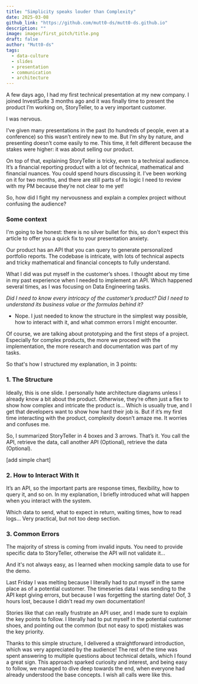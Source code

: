 ```yaml
---
title: "Simplicity speaks louder than Complexity"
date: 2025-03-08
github_link: "https://github.com/mutt0-ds/mutt0-ds.github.io"
description: ""
image: images/first_pitch/title.png
draft: false
author: "Mutt0-ds"
tags:
  - data-culture
  - slides
  - presentation
  - communication
  - architecture
---
```

A few days ago, I had my first technical presentation at my new company.
I joined InvestSuite 3 months ago and it was finally time to present the product I’m working on, StoryTeller, to a very important customer.

I was nervous.

I’ve given many presentations in the past (to hundreds of people, even at a conference) so this wasn’t entirely new to me. But I’m shy by nature, and presenting doesn’t come easily to me. This time, it felt different because the stakes were higher: it was about selling our product.

On top of that, explaining StoryTeller is tricky, even to a technical audience. It’s a financial reporting product with a lot of technical, mathematical and financial nuances. You could spend hours discussing it. I’ve been working on it for two months, and there are still parts of its logic I need to review with my PM because they’re not clear to me yet!

So, how did I fight my nervousness and explain a complex project without confusing the audience?

### Some context

I'm going to be honest: there is no silver bullet for this, so don't expect this article to offer you a quick fix to your presentation anxiety.

Our product has an API that you can query to generate personalized portfolio reports. The codebase is intricate, with lots of technical aspects and tricky mathematical and financial concepts to fully understand.

What I did was put myself in the customer’s shoes. I thought about my time in my past experience when I needed to implement an API. Which happened several times, as I was focusing on Data Engineering tasks.

*Did I need to know every intricacy of the customer’s product?*
*Did I need to understand its business value or the formulas behind it?*
- Nope. I just needed to know the structure in the simplest way possible, how to interact with it, and what common errors I might encounter.

Of course, we are talking about prototyping and the first steps of a project. Especially for complex products, the more we proceed with the implementation, the more research and documentation was part of my tasks.

So that's how I structured my explanation, in 3 points:

### 1. The Structure

Ideally, this is one slide. I personally hate architecture diagrams unless I already know a bit about the product. Otherwise, they’re often just a flex to show how complex and intricate the product is... Which is usually true, and I get that developers want to show how hard their job is. But if it’s my first time interacting with the product, complexity doesn’t amaze me. It worries and confuses me.

So, I summarized StoryTeller in 4 boxes and 3 arrows. That’s it. You call the API, retrieve the data, call another API (Optional), retrieve the data (Optional).

[add simple chart]

### 2. How to Interact With It

It’s an API, so the important parts are response times, flexibility, how to query it, and so on. In my explanation, I briefly introduced what will happen when you interact with the system.

Which data to send, what to expect in return, waiting times, how to read logs... Very practical, but not too deep section.

### 3. Common Errors

The majority of stress is coming from invalid inputs. You need to provide specific data to StoryTeller, otherwise the API will not validate it...

And it's not always easy, as I learned when mocking sample data to use for the demo.

Last Friday I was melting because I literally had to put myself in the same place as of a potential customer. The timeseries data I was sending to the API kept giving errors, but because I was forgetting the starting date! Oof, 3 hours lost, because I didn't read my own documentation!

Stories like that can really frustrate an API user, and I made sure to explain the key points to follow. I literally had to put myself in the potential customer shoes, and pointing out the common (but not easy to spot) mistakes was the key priority.

Thanks to this simple structure, I delivered a straightforward introduction, which was very appreciated by the audience! The rest of the time was spent answering to multiple questions about technical details, which I found a great sign. This approach sparked curiosity and interest, and being easy to follow, we managed to dive deep towards the end, when everyone had already understood the base concepts. I wish all calls were like this.